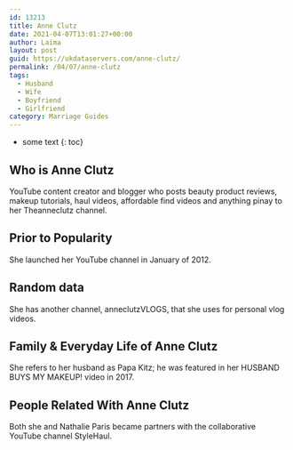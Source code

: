 ```yaml
---
id: 13213
title: Anne Clutz
date: 2021-04-07T13:01:27+00:00
author: Laima
layout: post
guid: https://ukdataservers.com/anne-clutz/
permalink: /04/07/anne-clutz
tags:
  - Husband
  - Wife
  - Boyfriend
  - Girlfriend
category: Marriage Guides
---
```


* some text
{: toc}


## Who is Anne Clutz
                  
                  
                  
YouTube content creator and blogger who posts beauty product reviews, makeup tutorials, haul videos, affordable find videos and anything pinay to her Theanneclutz channel.
                  
              
            
              
            
                
                
                
## Prior to Popularity
                  
                  
                  
She launched her YouTube channel in January of 2012.
                  
              
            
              
            
                
                
                
## Random data
                  
                  
                  
She has another channel, anneclutzVLOGS, that she uses for personal vlog videos.
                  
              
            
              
            
                
                
                
## Family & Everyday Life of Anne Clutz
                  
                  
                  
She refers to her husband as Papa Kitz; he was featured in her HUSBAND BUYS MY MAKEUP! video in 2017.
                  
              
            
              
            
                
                
                
## People Related With Anne Clutz
                  
                  
                  
Both she and Nathalie Paris became partners with the collaborative YouTube channel StyleHaul.
                  
              
            
              
            
                
              
            
              
              
            
            
              
            
          
          
          
